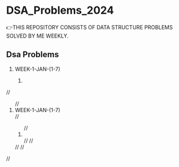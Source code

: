 # DSA_Problems_2024
👉THIS REPOSITORY CONSISTS OF DATA STRUCTURE PROBLEMS SOLVED BY ME WEEKLY. 
<br>
<h2>Dsa Problems</h2>
<ol>
  <li>WEEK-1-JAN-(1-7)</li>
  <ol>
    <li> <a> </a></li>
  </ol>
</ol>


 
 // <ol>
  // <li>WEEK-1-JAN-(1-7)</li>
  // <ol> 
     // <li> <a> </a></li> //
 // </ol> //
// </ol> // 

